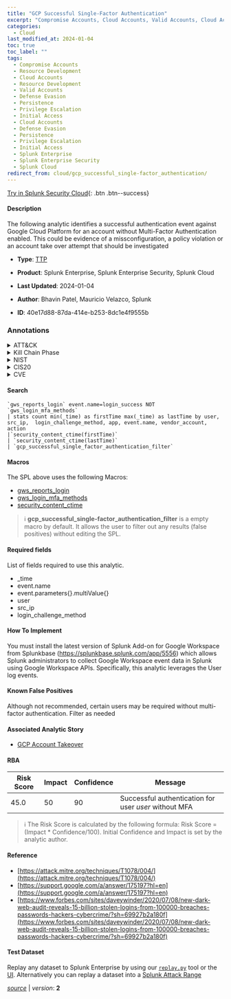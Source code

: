 ```yaml
---
title: "GCP Successful Single-Factor Authentication"
excerpt: "Compromise Accounts, Cloud Accounts, Valid Accounts, Cloud Accounts"
categories:
  - Cloud
last_modified_at: 2024-01-04
toc: true
toc_label: ""
tags:
  - Compromise Accounts
  - Resource Development
  - Cloud Accounts
  - Resource Development
  - Valid Accounts
  - Defense Evasion
  - Persistence
  - Privilege Escalation
  - Initial Access
  - Cloud Accounts
  - Defense Evasion
  - Persistence
  - Privilege Escalation
  - Initial Access
  - Splunk Enterprise
  - Splunk Enterprise Security
  - Splunk Cloud
redirect_from: cloud/gcp_successful_single-factor_authentication/
---
```




[Try in Splunk Security Cloud](https://www.splunk.com/en_us/cyber-security.html){: .btn .btn--success}

#### Description

The following analytic identifies a successful authentication event against Google Cloud Platform for an account without Multi-Factor Authentication enabled. This could be evidence of a missconfiguration, a policy violation or an account take over attempt that should be investigated

- **Type**: [TTP](https://github.com/splunk/security_content/wiki/Detection-Analytic-Types)
- **Product**: Splunk Enterprise, Splunk Enterprise Security, Splunk Cloud

- **Last Updated**: 2024-01-04
- **Author**: Bhavin Patel, Mauricio Velazco, Splunk
- **ID**: 40e17d88-87da-414e-b253-8dc1e4f9555b

### Annotations
<details>
  <summary>ATT&CK</summary>

<div markdown="1">

#### [ATT&CK](https://attack.mitre.org/)

| ID          | Technique   | Tactic         |
| ----------- | ----------- |--------------- |
| [T1586](https://attack.mitre.org/techniques/T1586/) | Compromise Accounts | Resource Development |

| [T1586.003](https://attack.mitre.org/techniques/T1586/003/) | Cloud Accounts | Resource Development |

| [T1078](https://attack.mitre.org/techniques/T1078/) | Valid Accounts | Defense Evasion, Persistence, Privilege Escalation, Initial Access |

| [T1078.004](https://attack.mitre.org/techniques/T1078/004/) | Cloud Accounts | Defense Evasion, Persistence, Privilege Escalation, Initial Access |

</div>
</details>


<details>
  <summary>Kill Chain Phase</summary>

<div markdown="1">

* Weaponization
* Exploitation
* Installation
* Delivery


</div>
</details>


<details>
  <summary>NIST</summary>

<div markdown="1">

* DE.CM



</div>
</details>

<details>
  <summary>CIS20</summary>

<div markdown="1">

* CIS 10



</div>
</details>

<details>
  <summary>CVE</summary>

<div markdown="1">


</div>
</details>


#### Search

```
`gws_reports_login` event.name=login_success NOT `gws_login_mfa_methods` 
| stats count min(_time) as firstTime max(_time) as lastTime by user, src_ip,  login_challenge_method, app, event.name, vendor_account, action 
|`security_content_ctime(firstTime)` 
| `security_content_ctime(lastTime)`
| `gcp_successful_single_factor_authentication_filter`
```

#### Macros
The SPL above uses the following Macros:
* [gws_reports_login](https://github.com/splunk/security_content/blob/develop/macros/gws_reports_login.yml)
* [gws_login_mfa_methods](https://github.com/splunk/security_content/blob/develop/macros/gws_login_mfa_methods.yml)
* [security_content_ctime](https://github.com/splunk/security_content/blob/develop/macros/security_content_ctime.yml)

> :information_source:
> **gcp_successful_single-factor_authentication_filter** is a empty macro by default. It allows the user to filter out any results (false positives) without editing the SPL.



#### Required fields
List of fields required to use this analytic.
* _time
* event.name
* event.parameters{}.multiValue{}
* user
* src_ip
* login_challenge_method



#### How To Implement
You must install the latest version of Splunk Add-on for Google Workspace from Splunkbase (https://splunkbase.splunk.com/app/5556) which allows Splunk administrators to collect Google Workspace event data in Splunk using Google Workspace APIs. Specifically, this analytic leverages the User log events.
#### Known False Positives
Although not recommended, certain users may be required without multi-factor authentication. Filter as needed

#### Associated Analytic Story
* [GCP Account Takeover](/stories/gcp_account_takeover)




#### RBA

| Risk Score  | Impact      | Confidence   | Message      |
| ----------- | ----------- |--------------|--------------|
| 45.0 | 50 | 90 | Successful authentication for user $user$ without MFA |


> :information_source:
> The Risk Score is calculated by the following formula: Risk Score = (Impact * Confidence/100). Initial Confidence and Impact is set by the analytic author.


#### Reference

* [https://attack.mitre.org/techniques/T1078/004/](https://attack.mitre.org/techniques/T1078/004/)
* [https://support.google.com/a/answer/175197?hl=en](https://support.google.com/a/answer/175197?hl=en)
* [https://www.forbes.com/sites/daveywinder/2020/07/08/new-dark-web-audit-reveals-15-billion-stolen-logins-from-100000-breaches-passwords-hackers-cybercrime/?sh=69927b2a180f](https://www.forbes.com/sites/daveywinder/2020/07/08/new-dark-web-audit-reveals-15-billion-stolen-logins-from-100000-breaches-passwords-hackers-cybercrime/?sh=69927b2a180f)



#### Test Dataset
Replay any dataset to Splunk Enterprise by using our [`replay.py`](https://github.com/splunk/attack_data#using-replaypy) tool or the [UI](https://github.com/splunk/attack_data#using-ui).
Alternatively you can replay a dataset into a [Splunk Attack Range](https://github.com/splunk/attack_range#replay-dumps-into-attack-range-splunk-server)




[*source*](https://github.com/splunk/security_content/tree/develop/detections/cloud/gcp_successful_single-factor_authentication.yml) \| *version*: **2**